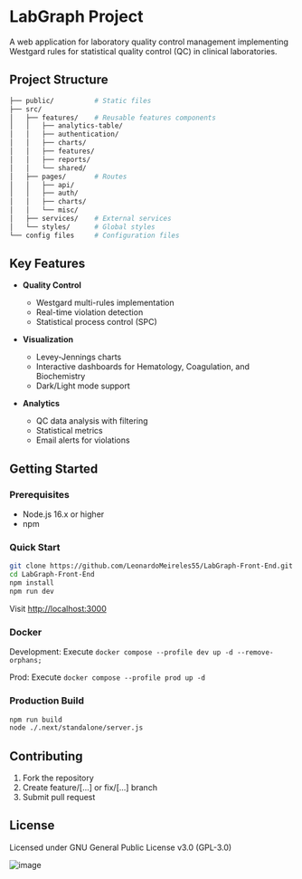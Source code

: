 # LabGraph Project

A web application for laboratory quality control management implementing Westgard rules for statistical quality control (QC) in clinical laboratories.

## Project Structure

```bash
├── public/          # Static files
├── src/
│   ├── features/    # Reusable features components
│   │   ├── analytics-table/
│   │   ├── authentication/
│   │   ├── charts/
│   │   ├── features/
│   │   ├── reports/
│   │   └── shared/
│   ├── pages/       # Routes
│   │   ├── api/
│   │   ├── auth/
│   │   ├── charts/
│   │   └── misc/
│   ├── services/    # External services
│   └── styles/      # Global styles
└── config files     # Configuration files
```

## Key Features

- **Quality Control**

  - Westgard multi-rules implementation
  - Real-time violation detection
  - Statistical process control (SPC)

- **Visualization**

  - Levey-Jennings charts
  - Interactive dashboards for Hematology, Coagulation, and Biochemistry
  - Dark/Light mode support

- **Analytics**
  - QC data analysis with filtering
  - Statistical metrics
  - Email alerts for violations

## Getting Started

### Prerequisites

- Node.js 16.x or higher
- npm

### Quick Start

```bash
git clone https://github.com/LeonardoMeireles55/LabGraph-Front-End.git
cd LabGraph-Front-End
npm install
npm run dev
```

Visit [http://localhost:3000](http://localhost:3000)

### Docker

Development: Execute `docker compose --profile dev up -d --remove-orphans;`

Prod: Execute `docker compose --profile prod up -d`

### Production Build

```bash
npm run build
node ./.next/standalone/server.js

```

## Contributing

1. Fork the repository
2. Create feature/[...] or fix/[...] branch
3. Submit pull request

## License

Licensed under GNU General Public License v3.0 (GPL-3.0)

![image](https://github.com/user-attachments/assets/89193291-fe53-488e-b652-4094d319f281)
